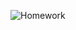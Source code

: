 ![Homework](http://www.ejinsight.com/wp-content/uploads/2017/01/1474553_97134acb6717a35571f4a705fac90669-692x360.jpg)
